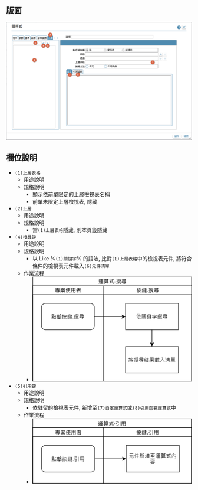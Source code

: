 ## <div id="layout">版面</div>
![pic][image_expression_block1]

## <div id="object-desc">欄位說明</div>
* `(1)上層表格`
    * 用途說明
    * 規格說明    
        * 顯示依前單限定的上層檢視表名稱
        * 前單未限定上層檢視表, 隱藏
* `(2)上層`
    * 用途說明
    * 規格說明
        * 當`(1)上層表格`隱藏, 則本頁籤隱藏
* `(4)搜尋鍵`
    * 用途說明
    * 規格說明
        * 以 Like %`(1)關鍵字`% 的語法, 比對`(1)上層表格`中的檢視表元件,  將符合條件的檢視表元件載入`(6)元件清單`
    * 作業流程    
        * ![pic][image_expression_search]
* `(5)引用鍵`
    * 用途說明
    * 規格說明
        * 依駐留的檢視表元件, 新增至`(7)自定運算式`或`(8)引用函數運算式`中
    * 作業流程    
        * ![pic][image_expression_quote]

<!-- 圖片 -->
[image_expression]:attachment/Expression.png
[image_expression_block1]:attachment/Expression-Block1.png
[image_expression_search]:attachment/Expression-search.png
[image_expression_quote]:attachment/Expression-quote.png

<!-- 超連結 -->

